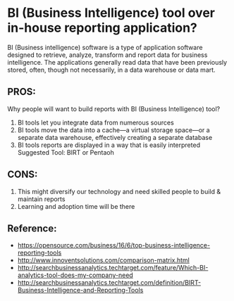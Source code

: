 BI (Business Intelligence) tool over in-house reporting application?
===============================================
BI (Business intelligence) software is a type of application software designed to retrieve, analyze, transform and report data for business intelligence. The applications generally read data that have been previously stored, often, though not necessarily, in a data warehouse or data mart.

## PROS:
Why people will want to build reports with BI (Business Intelligence) tool?
1. BI tools let you integrate data from numerous sources
2. BI tools move the data into a cache—a virtual storage space—or a separate data warehouse, effectively creating a separate database
3. BI tools reports are displayed in a way that is easily interpreted
Suggested Tool: BIRT or Pentaoh

## CONS:
1. This might diversify our technology and need skilled people to build & maintain reports
2. Learning and adoption time will be there


## Reference:
- https://opensource.com/business/16/6/top-business-intelligence-reporting-tools
- http://www.innoventsolutions.com/comparison-matrix.html
- http://searchbusinessanalytics.techtarget.com/feature/Which-BI-analytics-tool-does-my-company-need
- http://searchbusinessanalytics.techtarget.com/definition/BIRT-Business-Intelligence-and-Reporting-Tools
